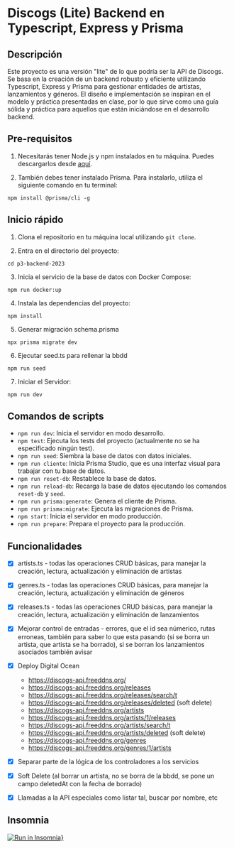 # Discogs (Lite) Backend en Typescript, Express y Prisma
## Descripción

Este proyecto es una versión "lite" de lo que podría ser la API de Discogs. Se basa en la creación de un backend robusto y eficiente utilizando Typescript, Express y Prisma para gestionar entidades de artistas, lanzamientos y géneros. El diseño e implementación se inspiran en el modelo y práctica presentadas en clase, por lo que sirve como una guía sólida y práctica para aquellos que están iniciándose en el desarrollo backend. 
## Pre-requisitos

1. Necesitarás tener Node.js y npm instalados en tu máquina. Puedes descargarlos desde [aquí](https://nodejs.org/es/).

2. También debes tener instalado Prisma. Para instalarlo, utiliza el siguiente comando en tu terminal:

`npm install @prisma/cli -g`

## Inicio rápido

1. Clona el repositorio en tu máquina local utilizando `git clone`.

2. Entra en el directorio del proyecto:

`cd p3-backend-2023`

3. Inicia el servicio de la base de datos con Docker Compose:

`npm run docker:up`

4. Instala las dependencias del proyecto:

`npm install`

5. Generar migración schema.prisma

`npx prisma migrate dev`

6. Ejecutar seed.ts para rellenar la bbdd

`npm run seed`

7. Iniciar el Servidor:

`npm run dev`

## Comandos de scripts

- `npm run dev`: Inicia el servidor en modo desarrollo.
- `npm test`: Ejecuta los tests del proyecto (actualmente no se ha especificado ningún test).
- `npm run seed`: Siembra la base de datos con datos iniciales.
- `npm run cliente`: Inicia Prisma Studio, que es una interfaz visual para trabajar con tu base de datos.
- `npm run reset-db`: Restablece la base de datos.
- `npm run reload-db`: Recarga la base de datos ejecutando los comandos `reset-db` y `seed`.
- `npm run prisma:generate`: Genera el cliente de Prisma.
- `npm run prisma:migrate`: Ejecuta las migraciones de Prisma.
- `npm start`: Inicia el servidor en modo producción.
- `npm run prepare`: Prepara el proyecto para la producción.

## Funcionalidades

- [x] artists.ts - todas las operaciones CRUD básicas, para manejar la creación, lectura, actualización y eliminación de artistas
- [x] genres.ts - todas las operaciones CRUD básicas, para manejar la creación, lectura, actualización y eliminación de géneros
- [x] releases.ts - todas las operaciones CRUD básicas, para manejar la creación, lectura, actualización y eliminación de lanzamientos
- [x] Mejorar control de entradas - errores, que el id sea númerico, rutas erroneas, también para saber lo que esta pasando (si se borra un artista, que artista se ha borrado), si se borran los lanzamientos asociados también avisar
- [x] Deploy Digital Ocean 
    - https://discogs-api.freeddns.org/
    - https://discogs-api.freeddns.org/releases
    - https://discogs-api.freeddns.org/releases/search/t
    - https://discogs-api.freeddns.org/releases/deleted (soft delete)
    - https://discogs-api.freeddns.org/artists
    - https://discogs-api.freeddns.org/artists/1/releases
    - https://discogs-api.freeddns.org/artists/search/t
    - https://discogs-api.freeddns.org/artists/deleted (soft delete)
    - https://discogs-api.freeddns.org/genres
    - https://discogs-api.freeddns.org/genres/1/artists
    
    
- [x] Separar parte de la lógica de los controladores a los servicios
- [x] Soft Delete (al borrar un artista, no se borra de la bbdd, se pone un campo deletedAt con la fecha de borrado)
- [x] Llamadas a la API especiales como listar tal, buscar por nombre, etc

## Insomnia

[![Run in Insomnia}](https://insomnia.rest/images/run.svg)](https://insomnia.rest/run/?label=discogs-api&uri=https%3A%2F%2Fdiscogs-api.freeddns.org%2Finsomnia%2Finsomnia.json)

